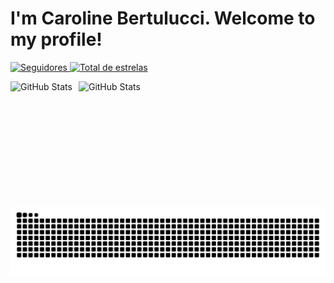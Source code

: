 # I'm Caroline Bertulucci. Welcome to my profile!

<p align="left">
  <a href="https://github.com/CarolineBertulucci?tab=followers">
        <img 
            alt="Seguidores" 
            title="Me siga no GitHub" 
            src="https://custom-icon-badges.demolab.com/github/followers/CarolineBertulucci?color=d3bcf9&labelColor=d3bcf6&style=for-the-badge&logo=github&label=Seguidores&logoColor=white"
        />
    </a>
    <a href="https://github.com/CarolineBertulucci?tab=repositories&sort=stargazers">
        <img 
            alt="Total de estrelas" 
            title="Total de estrelas GitHub" 
            src="https://custom-icon-badges.demolab.com/github/stars/CarolineBertulucci?color=d1fabf&style=for-the-badge&labelColor=d1fabf&logo=star&label=estrelas"
        />
    </a>
</p>

<p>
  <img 
    align="left" 
    alt="GitHub Stats" 
    height="200" 
    style="padding-right: 10px;" 
    src="https://github-readme-stats.vercel.app/api?username=CarolineBertulucci&show_icons=true&title_color=d3bcf6&icon_color=d1fabf&text_color=ffffff&bg_color=00000000&border_color=d3bcf6" 
  />


<img 
      align="left" 
      alt="GitHub Stats" 
      height="200" 
      style="padding-right: 10px;"
      src="https://github-readme-stats.vercel.app/api/top-langs/?username=CarolineBertulucci&title_color=d3bcf6&icon_color=d1fabf&text_color=ffffff&bg_color=00000000&border_color=d3bcf6&langs_count=7" 
  />
</p>
<picture align="center">
  <source media="(prefers-color-scheme: dark)" srcset="https://raw.githubusercontent.com/CarolineBertulucci/CarolineBertulucci/output/github-contribution-grid-snake-dark.svg">
  <source media="(prefers-color-scheme: light)" srcset="https://raw.githubusercontent.com/CarolineBertulucci/CarolineBertulucci/output/github-contribution-grid-snake-dark.svg">
  <img align="center" alt="github contribution grid snake animation" src="https://raw.githubusercontent.com/CarolineBertulucci/CarolineBertulucci/output/github-contribution-grid-snake.svg">
</picture>
